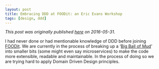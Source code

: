```yaml
---
layout: post
title: Embracing DDD at FOODit: an Eric Evans Workshop
tags: [design, ddd]
---
```


_This post was originally published [here](orig) on 2016-05-31._

[orig]: https://medium.com/devs-foodit/embracing-ddd-at-foodit-an-eric-evans-workshop-ca9ba9ff0d5f

I had never done or had mentionable knowledge of DDD before joining [FOODit](foodit).
We are currently in the process of breaking up a ‘[Big Ball of Mud](bbm)’ into smaller bits
(some might even say microservices) to make the code more extensible, readable and maintainable.
In the process of doing so we are trying hard to apply Domain Driven Design principles.

[foodit]: http://foodit.com/
[bbm]: https://en.wikipedia.org/wiki/Big_ball_of_mud

<!--more-->

